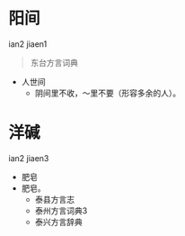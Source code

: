 # 阳间
ian2 jiaen1
> 东台方言词典
- 人世间
  - 阴间里不收，～里不要（形容多余的人）。

# 洋碱
ian2 jiaen3
+ 肥皂
+ 肥皂。
  * 泰县方言志
  * 泰州方言词典3
  * 泰兴方言辞典
